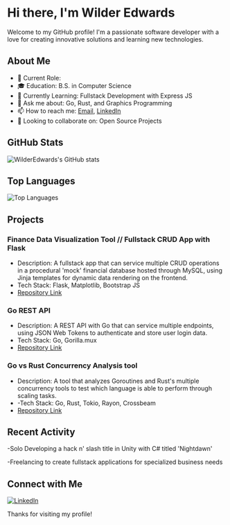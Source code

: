 
# Hi there, I'm Wilder Edwards 

Welcome to my GitHub profile! I'm a passionate software developer with a love for creating innovative solutions and learning new technologies. 

## About Me

- 💼 Current Role: 
- 🎓 Education: B.S. in Computer Science
- 🌱 Currently Learning: Fullstack Development with Express JS
- 💬 Ask me about: Go, Rust, and Graphics Programming
- 📫 How to reach me: [Email](mailto:wilderedwards@gmail.com), [LinkedIn](https://www.linkedin.com/in/wilder-edwards/)
- 🔭 Looking to collaborate on: Open Source Projects

## GitHub Stats

![WilderEdwards's GitHub stats](https://github-readme-stats.vercel.app/api?username=WilderEdwards&show_icons=true&theme=radical)

## Top Languages

![Top Languages](https://github-readme-stats.vercel.app/api/top-langs/?username=WilderEdwards&layout=compact&theme=radical)

## Projects

### Finance Data Visualization Tool // Fullstack CRUD App with Flask
- Description: A fullstack app that can service multiple CRUD operations in a procedural 'mock' financial database hosted through MySQL, using Jinja templates for dynamic data rendering on the frontend.
- Tech Stack: Flask, Matplotlib, Bootstrap JS
- [Repository Link](https://github.com/WilderEdwards/Financial-Mock-DB)

### Go REST API
- Description: A REST API with Go that can service multiple endpoints, using JSON Web Tokens to authenticate and store user login data.
- Tech Stack: Go, Gorilla.mux
- [Repository Link](https://github.com/WilderEdwards/ecom-api-go)

### Go vs Rust Concurrency Analysis tool 
- Description: A tool that analyzes Goroutines and Rust's multiple concurrency tools to test which language is able to perform through scaling tasks.
- -Tech Stack: Go, Rust, Tokio, Rayon, Crossbeam
- [Repository Link](https://github.com/WilderEdwards/GoRustines)
## Recent Activity

<!--START_SECTION:activity-->
-Solo Developing a hack n' slash title in Unity with C# titled 'Nightdawn'

-Freelancing to create fullstack applications for specialized business needs
<!--END_SECTION:activity-->

## Connect with Me

[![LinkedIn](https://img.shields.io/badge/LinkedIn-0077B5?style=for-the-badge&logo=linkedin&logoColor=white)](https://www.linkedin.com/in/wilder-edwards-02607b2b8/)

Thanks for visiting my profile!



<!---
WilderEdwards/WilderEdwards is a ✨ special ✨ repository because its `README.md` (this file) appears on your GitHub profile.
You can click the Preview link to take a look at your changes.
--->
